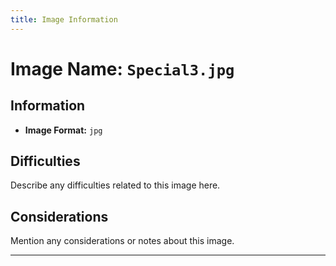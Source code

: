 ```yaml
---
title: Image Information
---
```


# Image Name: `Special3.jpg`

## Information

- **Image Format:** `jpg`

## Difficulties

Describe any difficulties related to this image here.

## Considerations

Mention any considerations or notes about this image.

---
